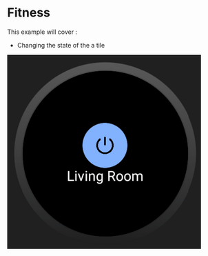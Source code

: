 # Fitness

This example will cover :
 * Changing the state of the a tile

![Tile Preview](../../../../../docs/media/smarthome.gif)
